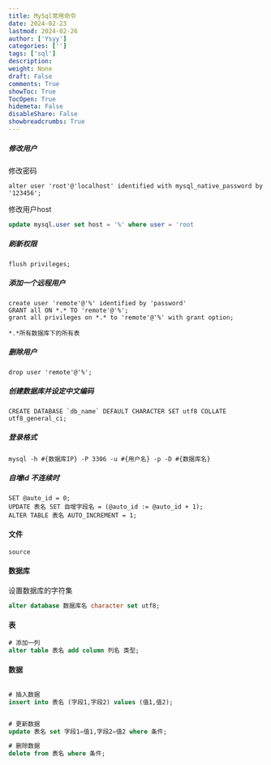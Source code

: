 ```yaml
---
title: MySql常用命令
date: 2024-02-23
lastmod: 2024-02-26
author: ['Ysyy']
categories: ['']
tags: ['sql']
description: 
weight: None
draft: False
comments: True
showToc: True
TocOpen: True
hidemeta: False
disableShare: False
showbreadcrumbs: True
---
```

##### 修改用户

修改密码
```
alter user 'root'@'localhost' identified with mysql_native_password by '123456';
```

修改用户host

```sql
update mysql.user set host = '%' where user = 'root
```

##### 刷新权限

```
flush privileges;
```

##### 添加一个远程用户

```
create user 'remote'@'%' identified by 'password'
GRANT all ON *.* TO 'remote'@'%';
grant all privileges on *.* to 'remote'@'%' with grant option;

*.*所有数据库下的所有表
```

##### 删除用户

```
drop user 'remote'@'%';
```

##### 创建数据库并设定中文编码

```
CREATE DATABASE `db_name` DEFAULT CHARACTER SET utf8 COLLATE utf8_general_ci;
```

##### 登录格式

```
mysql -h #{数据库IP} -P 3306 -u #{用户名} -p -D #{数据库名}
```

##### 自增id 不连续时

```
SET @auto_id = 0;
UPDATE 表名 SET 自增字段名 = (@auto_id := @auto_id + 1);
ALTER TABLE 表名 AUTO_INCREMENT = 1;

```

#### 文件

```
source
```

#### 数据库

设置数据库的字符集

```sql
alter database 数据库名 character set utf8;
```

#### 表

```sql
# 添加一列
alter table 表名 add column 列名 类型;


```



#### 数据

```sql

# 插入数据
insert into 表名 (字段1,字段2) values (值1,值2);


# 更新数据
update 表名 set 字段1=值1,字段2=值2 where 条件;

# 删除数据
delete from 表名 where 条件;
```